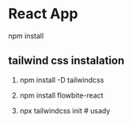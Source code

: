 # React App

npm install

## tailwind css instalation

1. npm install -D tailwindcss

2. npm install flowbite-react

3. npx tailwindcss init
#   u s a d y  
 